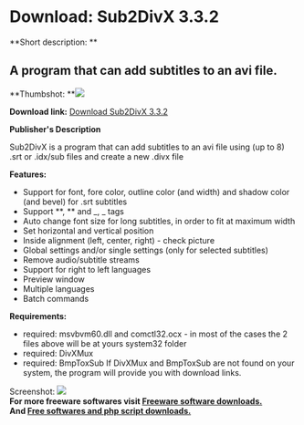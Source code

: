# Download: Sub2DivX 3.3.2

**Short description: **

## A program that can add subtitles to an avi file.

  
**Thumbshot: **![](http://www.freewarefiles.com/screenshot/sub2divx_md.gif)   
  
**Download link:** [Download Sub2DivX 3.3.2](http://freesoftwares.boysofts.com/SubDivX_program_34376.html)  
  

**Publisher's Description**  
  

Sub2DivX is a program that can add subtitles to an avi file using (up to 8)
.srt or .idx/sub files and create a new .divx file

**Features:**

  * Support for font, fore color, outline color (and width) and shadow color (and bevel) for .srt subtitles 
  * Support **, ** and _, _ tags 
  * Auto change font size for long subtitles, in order to fit at maximum width 
  * Set horizontal and vertical position 
  * Inside alignment (left, center, right) - check picture 
  * Global settings and/or single settings (only for selected subtitles) 
  * Remove audio/subtitle streams 
  * Support for right to left languages 
  * Preview window 
  * Multiple languages 
  * Batch commands 

**Requirements:**

  * required: msvbvm60.dll and comctl32.ocx - in most of the cases the 2 files above will be at yours system32 folder 
  * required: DivXMux 
  * required: BmpToxSub 
If DivXMux and BmpToxSub are not found on your system, the program will
provide you with download links.

  
  
Screenshot: ![](http://www.freewarefiles.com/screenshot/sub2divx.gif)  
**For more freeware softwares visit [Freeware software downloads.](http://freesoftwares.boysofts.com/)**   
**And [Free softwares and php script downloads.](http://www.boysofts.com/)**

